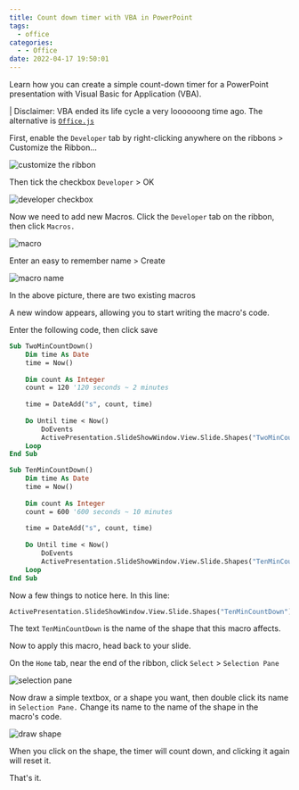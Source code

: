 ```yaml
---
title: Count down timer with VBA in PowerPoint
tags:
  - office
categories:
  - - Office
date: 2022-04-17 19:50:01
---
```



Learn how you can create a simple count-down timer for a PowerPoint presentation with Visual Basic for Application (VBA).

<!--more-->

| Disclaimer: VBA ended its life cycle a very loooooong time ago. The alternative is [`Office.js`](https://docs.microsoft.com/en-us/office/dev/add-ins/develop/understanding-the-javascript-api-for-office)

First, enable the `Developer` tab by right-clicking anywhere on the ribbons > Customize the Ribbon...

![customize the ribbon](https://i.imgur.com/aHg35kK.png)

Then tick the checkbox `Developer` > OK

![developer checkbox](https://i.imgur.com/dfBmCb7.png)

Now we need to add new Macros. Click the `Developer` tab on the ribbon, then click `Macros.`

![macro](https://i.imgur.com/fJXNbzC.png)

Enter an easy to remember name > Create

![macro name](https://i.imgur.com/gsKwll5.png)

In the above picture, there are two existing macros

A new window appears, allowing you to start writing the macro's code.

Enter the following code, then click save

```vb
Sub TwoMinCountDown()
    Dim time As Date
    time = Now()
    
    Dim count As Integer
    count = 120 '120 seconds ~ 2 minutes
    
    time = DateAdd("s", count, time)
    
    Do Until time < Now()
        DoEvents
        ActivePresentation.SlideShowWindow.View.Slide.Shapes("TwoMinCountDown").TextFrame.TextRange = Format((time - Now()), "hh:mm:ss")
    Loop
End Sub

Sub TenMinCountDown()
    Dim time As Date
    time = Now()
    
    Dim count As Integer
    count = 600 '600 seconds ~ 10 minutes
    
    time = DateAdd("s", count, time)
    
    Do Until time < Now()
        DoEvents
        ActivePresentation.SlideShowWindow.View.Slide.Shapes("TenMinCountDown").TextFrame.TextRange = Format((time - Now()), "hh:mm:ss")
    Loop
End Sub
```

Now a few things to notice here. In this line:

```vb
ActivePresentation.SlideShowWindow.View.Slide.Shapes("TenMinCountDown").TextFrame.TextRange = Format((time - Now()), "hh:mm:ss")
```

The text `TenMinCountDown` is the name of the shape that this macro affects.

Now to apply this macro, head back to your slide.

On the `Home` tab, near the end of the ribbon, click `Select` > `Selection Pane`

![selection pane](https://i.imgur.com/7XzG7to.png)

Now draw a simple textbox, or a shape you want, then double click its name in `Selection Pane.` Change its name to the name of the shape in the macro's code.

![draw shape](https://i.imgur.com/kVWd4Rk.png)

 When you click on the shape, the timer will count down, and clicking it again will reset it.

 That's it.